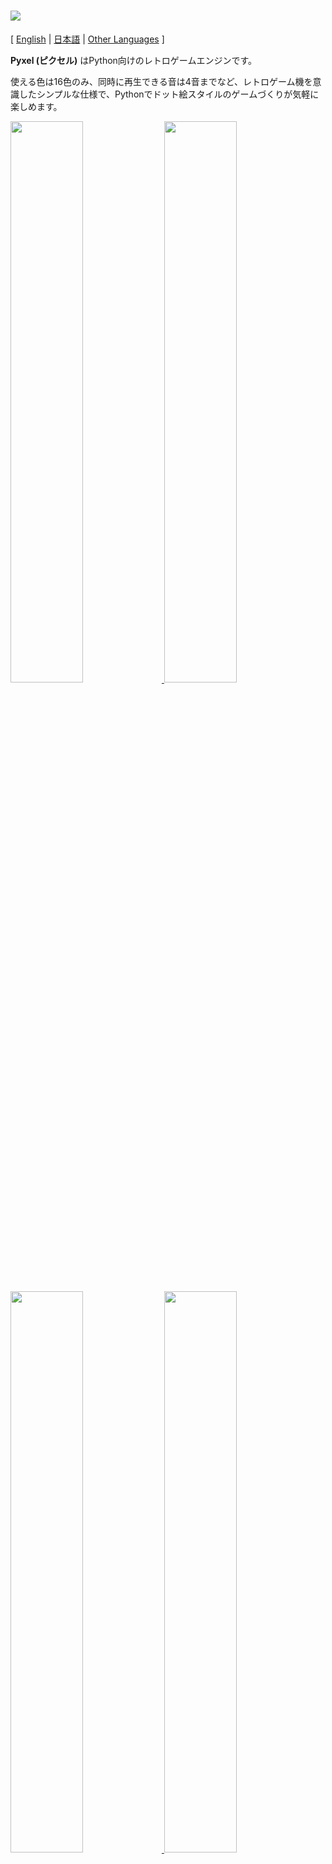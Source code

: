 # <img src="https://raw.githubusercontent.com/kitao/pyxel/master/pyxel/examples/assets/pyxel_logo_152x64.png">

[ [English](https://github.com/kitao/pyxel/blob/master/README.md) | [日本語](https://github.com/kitao/pyxel/blob/master/README.ja.md) | [Other Languages](https://github.com/kitao/pyxel/wiki) ]

**Pyxel (ピクセル)** はPython向けのレトロゲームエンジンです。

使える色は16色のみ、同時に再生できる音は4音までなど、レトロゲーム機を意識したシンプルな仕様で、Pythonでドット絵スタイルのゲームづくりが気軽に楽しめます。

<a href="https://github.com/kitao/pyxel/blob/master/pyxel/examples/01_hello_pyxel.py" target="_blank">
<img src="https://raw.githubusercontent.com/kitao/pyxel/master/pyxel/examples/screenshots/01_hello_pyxel.gif" width="48%">
</a>

<a href="https://github.com/kitao/pyxel/blob/master/pyxel/examples/02_jump_game.py" target="_blank">
<img src="https://raw.githubusercontent.com/kitao/pyxel/master/pyxel/examples/screenshots/02_jump_game.gif" width="48%">
</a>

<a href="https://github.com/kitao/pyxel/blob/master/pyxel/examples/03_draw_api.py" target="_blank">
<img src="https://raw.githubusercontent.com/kitao/pyxel/master/pyxel/examples/screenshots/03_draw_api.gif" width="48%">
</a>

<a href="https://github.com/kitao/pyxel/blob/master/pyxel/examples/04_sound_api.py" target="_blank">
<img src="https://raw.githubusercontent.com/kitao/pyxel/master/pyxel/examples/screenshots/04_sound_api.gif" width="48%">
</a>

Pyxelのゲーム機の仕様やAPI、パレットなどは、
[PICO-8](https://www.lexaloffle.com/pico-8.php)や[TIC-80](https://tic.computer/)のデザインを参考にしています。

Pyxelはオープンソースで、無料で自由に使えます。Pyxelでレトロゲームづくりを始めましょう！

## 仕様

- Windows、Mac、Linux対応
- Python3によるコード記述
- 16色固定パレット
- 256x256サイズ、3画像バンク
- 256x256サイズ、8タイルマップ
- 4音同時再生、定義可能な64サウンドバンク
- キーボード、マウス、ジョイスティック (予定)
- 画像・サウンド編集ツール

### カラーパレット

<img src="https://raw.githubusercontent.com/kitao/pyxel/master/pyxel/examples/screenshots/05_color_palette.png">

## インストール方法

### Windows

[Python3](https://www.python.org/)をインストールした後に、以下の`pip`コマンドでPyxelをインストールします。

```sh
pip install pyxel
```

### Mac

[Python3](https://www.python.org/)と[glfw](http://www.glfw.org/) (バージョン3.2.1以上) をインストールをした後に、`pip`コマンドでPyxelをインストールします。

[Homebrew](https://brew.sh/)を導入している環境では、以下のコマンドで必要なパッケージが一通りインストールできます。

```sh
brew install python3 glfw
pip3 install pyxel
```

### Linux

各ディストリビューションに適した方法で必要なパッケージをインストールしてください。[glfw](http://www.glfw.org/)はバージョン3.2.1以上である必要があります。

**Arch:**

AURヘルパーで[`python-pixel`](https://aur.archlinux.org/packages/python-pyxel/)をインストールします。

```sh
yay -S python-pyxel
```

**Debian:**

```sh
apt-get install python3 python3-pip libglfw3 libportaudio2 libasound-dev
pip3 install pyxel
```

**Fedora:**

```sh
dnf install glfw portaudio
pip3 install pyxel
```

### サンプルのインストール

Pyxelインストール後に、以下のコマンドでカレントディレクトリにPyxelのサンプルコード一式をコピーできます。

```sh
install_pyxel_examples
```

## 使い方

### アプリケーションの作成方法

Pythonコード内でPyxelモジュールをインポートして、`init`関数でウィンドウサイズを指定した後に、`run`関数でPyxelアプリケーションを開始します。

```python
import pyxel

pyxel.init(160, 120)

def update():
    if pyxel.btnp(pyxel.KEY_Q):
        pyxel.quit()

def draw():
    pyxel.cls(0)
    pyxel.rect(10, 10, 20, 20, 11)

pyxel.run(update, draw)
```

`run`関数の引数にはフレーム更新処理を行う`update`関数と、描画処理を行う`draw`関数を指定します。

実際のアプリケーションでは、以下のようにクラスでPyxelの処理をラップするのがおすすめです。

```python
import pyxel

class App:
    def __init__(self):
        pyxel.init(160, 120)
        self.x = 0
        pyxel.run(self.update, self.draw)

    def update(self):
        self.x = (self.x + 1) % pyxel.width

    def draw(self):
        pyxel.cls(0)
        pyxel.rect(self.x, 0, self.x + 7, 7, 9)

App()
```

### 特殊操作

Pyxelアプリケーション実行中に、以下の特殊操作を行うことができます。

- `Alt(Option)+1`  
スクリーンショットをデスクトップに保存する
- `Alt(Option)+2`  
画面キャプチャ動画の録画開始時刻をリセットする
- `Alt(Option)+3`  
画面キャプチャ動画 (gif) をデスクトップに保存する (最大30秒)
- `Alt(Option)+0`  
パフォーマンスモニタ (fps、update時間、draw時間) の表示を切り替える
- `Alt(Option)+Enter`  
フルスクリーン表示を切り替える

### リソースの作成方法

付属するPyxel EditorでPyxelアプリケーションで使用する画像やサウンドを作成することができます。

Pyxel Editorは任意のリソースファイル名を指定して起動します。

```sh
pyxeleditor pyxel_resource_file
```

作成したリソースファイル(.pyxel)はPyxelアプリケーションから`load`関数で読み込めます。

Pyxel Editorには以下の編集モードがあります。

#### イメージエディタ

イメージバンクの画像を編集する画面です。

<img src="https://raw.githubusercontent.com/kitao/pyxel/master/pyxel/editor/screenshots/image_editor.png">

#### タイルマップエディタ

イメージバンクの画像をタイル状に並べたタイルマップを編集する画面です。

<img src="https://raw.githubusercontent.com/kitao/pyxel/master/pyxel/editor/screenshots/tilemap_editor.png">

#### サウンドエディタ (作成中)

サウンドを編集する画面です。

<img src="https://raw.githubusercontent.com/kitao/pyxel/master/pyxel/editor/screenshots/sound_editor.png">

#### ミュージックエディタ (作成中)

サウンドを再生順に並べたミュージックを編集する画面です。

<img src="https://raw.githubusercontent.com/kitao/pyxel/master/pyxel/editor/screenshots/music_editor.png">

#### その他のリソース作成方法

Pyxel用の画像やタイルマップは次の方法で作成することもできます。

- `Image.set`関数で文字列のリストから作成する
- `Image.load`関数でPyxel向け配色のpngファイルを読み込む

Pyxelは[PICO-8](https://www.lexaloffle.com/pico-8.php)と同じパレットを使用しているため、Pyxel向け配色のpngファイルを作成する場合は、[Aseprite](https://www.aseprite.org/)をPICO-8パレット設定にして使用するのがおすすめです。

Pyxel用のサウンドやミュージックは次の方法で作成することもできます。

- `Sound.set`関数で文字列から作成する

各関数の使い方はAPIリファレンスを参照してください。

## APIリファレンス

### システム

- `width`, `height`  
画面の幅と高さ

- `frame_count`  
経過フレーム数

- `init(width, height, [caption], [scale], [palette], [fps], [border_width], [border_color])`  
Pyxelアプリを画面サイズ (`width`, `height`) で初期化する。画面の最大の幅と高さは255  
`caption`でウィンドウタイトル、`scale`で表示倍率、`palette`でパレット色、`fps`で動作フレームレート、`border_width`と`border_color`で画面外側のマージン幅と色を指定できる。`palette`は24ビットカラーの16要素のリスト、`border_color`は24ビットカラーで指定する

- `run(update, draw)`  
Pyxelアプリを開始し、フレーム更新時に`update`関数、描画時に`draw`関数を呼ぶ

- `quit()`  
現在フレーム終了時にPyxelアプリを終了する

### リソース

- `save(filename)`  
実行スクリプトのディレクトリにリソースファイル (.pyxel) を保存する

- `load(filename)`  
実行スクリプトのディレクトリからリソースファイル (.pyxel) を読み込む

### 入力
- `mouse_x`, `mouse_y`  
現在のマウスカーソル座標

- `btn(key)`  
`key`が押されていたら`True`、押されていなければ`False`を返す ([キー定義一覧](https://github.com/kitao/pyxel/blob/master/pyxel/constants.py))

- `btnp(key, [hold], [period])`  
そのフレームに`key`が押されたら`True`、押されなければ`False`を返す。`hold`と`period`を指定すると、`hold`フレーム以上ボタンを押し続けた際に`period`フレーム間隔で`True`が返る

- `btnr(key)`  
そのフレームに`key`が離されたら`True`、離されなければ`False`を返す

### グラフィックス

- `image(img, [system])`  
イメージバンク`img`(0-2) を操作する (イメージクラスを参照のこと)。`system`に`True`を指定すると、システム用のイメージバンク3にアクセスできる  
例：`pyxel.image(0).load(0, 0, 'title.png')`

- `tilemap(tm)`  
タイルマップ`tm`(0-7)を操作する (タイルマップクラスを参照のこと)。

- `clip(x1, y1, x2, y2)`  
画面の描画領域を (`x1`, `y1`)-(`x2`, `y2`) にする。`clip()`で描画領域をリセットする

- `pal(col1, col2)`  
描画時に色`col1`を`col2`に置き換える。`pal()`で初期状態にリセットする

- `cls(col)`  
画面を色`col`でクリアする

- `pix(x, y, col)`  
(`x`, `y`) に色`col`のピクセルを描画する

- `line(x1, y1, x2, y2, col)`  
色`col`の直線を (`x1`, `y1`)-(`x2`, `y2`) に描画する

- `rect(x1, y1, x2, y2, col)`  
色`col`の矩形を (`x1`, `y1`)-(`x2`, `y2`) に描画する

- `rectb(x1, y1, x2, y2, col)`  
色`col`の矩形の輪郭線を (`x1`, `y1`)-(`x2`, `y2`) に描画する

- `circ(x, y, r, col)`  
半径`r`、色`col`の円を (`x`, `y`) に描画する

- `circb(x, y, r, col)`  
半径`r`、色`col`の円の輪郭線を (`x`, `y`) に描画する

- `blt(x, y, img, sx, sy, w, h, [colkey])`  
イメージバンク`img`(0-2) の (`sx`, `sy`) からサイズ (`w`, `h`) の領域を (`x`, `y`) にコピーする。`w`、`h`それぞれに負の値を設定すると水平、垂直方向に反転する。`colkey`に色を指定すると透明色として扱われる

- `bltm(x, y, img, tm, tx, ty, tw, th, [colkey])`  
イメージバンク`img`(0-2) をタイルマップ`tm`(0-7) の (`tx`, `ty`) からサイズ (`tw`, `th`) のタイル情報に従って (`x`, `y`) にコピーする。`colkey`に色を指定すると透明色として扱われる。タイルマップは1タイルが8x8のサイズで描画され、タイル番号が0ならイメージバンクの (0, 0)-(7, 7) の領域、1なら (8, 0)-(15, 0) の領域を表す

- `text(x, y, s, col)`  
色`col`の文字列`s`を (`x`, `y`) に描画する

### オーディオ

- `sound(snd)`  
サウンドバンク`snd`(0-63) を操作する (サウンドクラスを参照のこと)  
例：`pyxel.sound(0).speed = 60`

- `play(ch, snd, loop=False)`  
チャンネル`ch`(0-3) でサウンドバンク`snd`(0-63) を再生する。`snd`がリストの場合順に再生する

- `stop(ch)`  
チャンネル`ch`(0-3) の再生を停止する

### イメージクラス

- `width`, `height`  
イメージの幅と高さ

- `data`  
イメージのデータ (NumPy配列)

- `set(x, y, data)`  
(`x`, `y`) に文字列のリストでイメージを設定する  
例：`pyxel.image(0).set(10, 10, ['1234', '5678', '9abc', 'defg'])`

- `load(x, y, filename)`  
(`x`, `y`) に実行スクリプトのディレクトリからpngファイルを読み込む

- `copy(x, y, img, sx, sy, width, height)`  
イメージバンク`img`(0-2) の (`sx`, `sy`) からサイズ (`width`, `height`) の領域を (`x`, `y`) にコピーする

### タイルマップクラス

- `width`, `height`  
タイルマップの幅と高さ

- `data`  
タイルマップのデータ (NumPy配列)

### サウンドクラス

- `note`  
音程 (0-127) のリスト (33 = 'A2' = 440Hz)

- `tone`  
音色 (0:Triangle / 1:Square / 2:Pulse / 3:Noise) のリスト

- `volume`  
音量 (0-7) のリスト

- `effect`  
エフェクト (0:None / 1:Slide / 2:Vibrato / 3:FadeOut) のリスト

- `speed`  
1音の長さ (120 = 1音1秒)

- `set(note, tone, volume, effect, speed)`  
文字列で音程、音色、音量、エフェクトを設定する。音色、音量、エフェクトの長さが音程より短い場合は、先頭から繰り返される

- `set_note(note)`  
'CDEFGAB'+'#-'+'0123'または'R'の文字列で音程を設定する。大文字と小文字を区別せず、空白は無視される  
例：`pyxel.sound(0).set_note('G2B-2D3R RF3F3F3')`

- `set_tone(tone)`  
'TSPN'の文字列で音色を設定する。大文字と小文字を区別せず、空白は無視される  
例：`pyxel.sound(0).set_tone('TTSS PPPN')`

- `set_volume(volume)`  
'01234567'の文字列で音量を設定する。大文字と小文字を区別せず、空白は無視される  
例：`pyxel.sound(0).set_volume('7777 7531')`

- `set_effect(effect)`  
'NSVF'の文字列でエフェクトを設定する。大文字と小文字を区別せず、空白は無視される  
例：`pyxel.sound(0).set_effect('NFNF NVVS')`

### ミュージッククラス

- 作成中

## その他情報

- [Pyxel Wiki](https://github.com/kitao/pyxel/wiki)

## ライセンス

Pyxelは[MITライセンス](http://en.wikipedia.org/wiki/MIT_License)です。ソースコードやライセンス表示用のファイル等で、[著作権とライセンス全文](https://raw.githubusercontent.com/kitao/pyxel/master/LICENSE)の表示を行えば、自由に販売や配布をすることができます。
